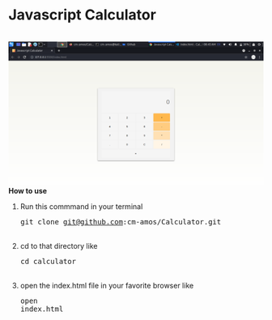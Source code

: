 <h1>Javascript Calculator</h1>
<br />
<img src="img/preview.png" />
<br />
<strong>How to use</strong>

1. Run this commmand in your terminal <pre>git clone git@github.com:cm-amos/Calculator.git</pre> <br />
2. cd to that directory like <pre>cd calculator</pre><br />
3. open the index.html file in your favorite browser like <pre>open index.html</pre>

